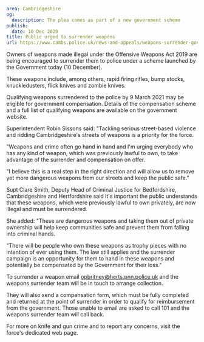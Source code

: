 ```yaml
area: Cambridgeshire
og:
  description: The plea comes as part of a new government scheme
publish:
  date: 10 Dec 2020
title: Public urged to surrender weapons
url: https://www.cambs.police.uk/news-and-appeals/weapons-surrender-government-scheme
```

Owners of weapons made illegal under the Offensive Weapons Act 2019 are being encouraged to surrender them to police under a scheme launched by the Government today (10 December).

These weapons include, among others, rapid firing rifles, bump stocks, knuckledusters, flick knives and zombie knives.

Qualifying weapons surrendered to the police by 9 March 2021 may be eligible for government compensation. Details of the compensation scheme and a full list of qualifying weapons are available on the government website.

Superintendent Robin Sissons said: "Tackling serious street-based violence and ridding Cambridgeshire's streets of weapons is a priority for the force.

"Weapons and crime often go hand in hand and I'm urging everybody who has any kind of weapon, which was previously lawful to own, to take advantage of the surrender and compensation on offer.

"I believe this is a real step in the right direction and will allow us to remove yet more dangerous weapons from our streets and keep the public safe."

Supt Clare Smith, Deputy Head of Criminal Justice for Bedfordshire, Cambridgeshire and Hertfordshire said it's important the public understands that these weapons, which were previously lawful to own privately, are now illegal and must be surrendered.

She added: "These are dangerous weapons and taking them out of private ownership will help keep communities safe and prevent them from falling into criminal hands.

"There will be people who own these weapons as trophy pieces with no intention of ever using them. The law still applies and the surrender campaign is an opportunity for them to hand in these weapons and potentially be compensated by the Government for their loss."

To surrender a weapon email opbritney@herts.pnn.police.uk and the weapons surrender team will be in touch to arrange collection.

They will also send a compensation form, which must be fully completed and returned at the point of surrender in order to qualify for reimbursement from the government. Those unable to email are asked to call 101 and the weapons surrender team will call back.

For more on knife and gun crime and to report any concerns, visit the force's dedicated web page.
